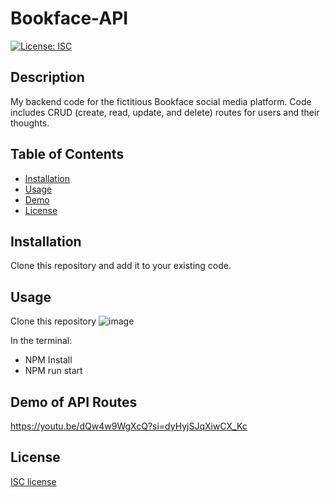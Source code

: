 # Bookface-API
[![License: ISC](https://img.shields.io/badge/License-ISC-blue.svg)](https://opensource.org/licenses/ISC)

## Description
My backend code for the fictitious Bookface social media platform. Code includes CRUD (create, read, update, and delete) routes for users and their thoughts. 

## Table of Contents

* [Installation](#installation)
* [Usage](#usage)
* [Demo](#demo-of-api-routes)
* [License](#license)

## Installation

Clone this repository and add it to your existing code. 

## Usage

Clone this repository ![image](https://github.com/Villzies/Bookface-API/assets/135443479/5ae136c1-bdc0-4bf9-9e4c-ed5bbecef129)


 In the terminal:

 - NPM Install
 - NPM run start

## Demo of API Routes

https://youtu.be/dQw4w9WgXcQ?si=dyHyjSJqXiwCX_Kc

## License 

[ISC license](https://github.com/jconeff/README_generator/blob/main/LICENSE)
